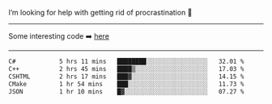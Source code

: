 I’m looking for help with getting rid of procrastination 🤔

-----

Some interesting code :arrow_right: [here](https://github.com/zhen8838/playground)

-----

<!--START_SECTION:waka-->

```txt
C#            5 hrs 11 mins   ████████░░░░░░░░░░░░░░░░░   32.01 %
C++           2 hrs 45 mins   ████▒░░░░░░░░░░░░░░░░░░░░   17.03 %
CSHTML        2 hrs 17 mins   ███▓░░░░░░░░░░░░░░░░░░░░░   14.15 %
CMake         1 hr 54 mins    ███░░░░░░░░░░░░░░░░░░░░░░   11.73 %
JSON          1 hr 10 mins    █▓░░░░░░░░░░░░░░░░░░░░░░░   07.27 %
```

<!--END_SECTION:waka-->

<!--
**zhen8838/zhen8838** is a ✨ _special_ ✨ repository because its `README.md` (this file) appears on your GitHub profile.

Here are some ideas to get you started:

- 🔭 I’m currently working on ...
- 🌱 I’m currently learning ...
- 👯 I’m looking to collaborate on ...
 ...
- 💬 Ask me about ...
- 📫 How to reach me: ...
- 😄 Pronouns: ...
- ⚡ Fun fact: ...
-->
